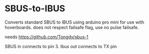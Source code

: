 # SBUS-to-IBUS
Converts standard  SBUS to IBUS using arduino pro mini for use with hoverboards.
does not respect failsafe flag, use no pulse failsafe.



needs https://github.com/Tongdy/sbus-1



SBUS in connects to pin 3.
Ibus out connects to TX pin
